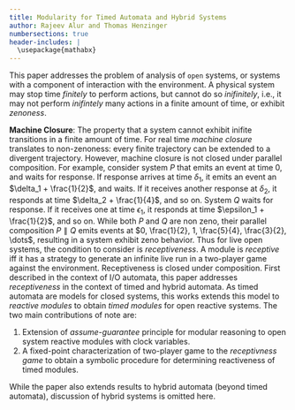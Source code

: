 ```yaml
---
title: Modularity for Timed Automata and Hybrid Systems
author: Rajeev Alur and Thomas Henzinger
numbersections: true
header-includes: |
  \usepackage{mathabx}
---
```


This paper addresses the problem of analysis of `open` systems,
or systems with a component of interaction with the environment.
A physical system may stop time *finitely* to perform actions,
but cannot do so *inifinitely*, i.e., it may not perform
*inifintely* many actions in a finite amount of time, or
exhibit *zenoness*.

**Machine Closure**:
The property that a system cannot exhibit inifite
transitions in a finite amount of time. For real time
*machine closure* translates to non-zenoness: every
finite trajectory can be extended to a divergent trajectory.
However, machine closure is not closed under parallel
composition. For example, consider system $P$ that emits an
event at time $0$, and waits for response. If response
arrives at time $\delta_1$, it emits an event an $\delta_1 +
\frac{1}{2}$, and waits. If it receives another response at
$\delta_2$, it responds at time $\delta_2 + \frac{1}{4}$,
and so on. System $Q$ waits for response. If it receives one at
time $\epsilon_1$, it responds at time $\epsilon_1 +
\frac{1}{2}$, and so on. While both $P$ and $Q$ are non
zeno, their parallel composition $P \parallel Q$ emits
events at $0, \frac{1}{2}, 1, \frac{5}{4}, \frac{3}{2},
\dots$, resulting in a system exhibit zeno behavior.
Thus for live open systems, the condition to consider is
*receptiveness*. A module is *receptive* iff it has a
strategy to generate an infinite live run in a two-player
game against the environment. Receptiveness is closed under
composition. First described in the context of I/O automata,
this paper addresses *receptiveness* in the context of
timed and hybrid automata. As timed automata are models for
closed systems, this works extends this model to *reactive
modules* to obtain *timed modules* for open reactive systems.
The two main contributions of note are:

  1. Extension of *assume-guarantee* principle for modular
     reasoning to open system reactive modules with clock
     variables.
  2. A fixed-point characterization of two-player game to
     the *receptivness game* to obtain a symbolic procedure for
     determining reactiveness of timed modules.

While the paper also extends results to hybrid automata
(beyond timed automata), discussion of hybrid systems
is omitted here.
